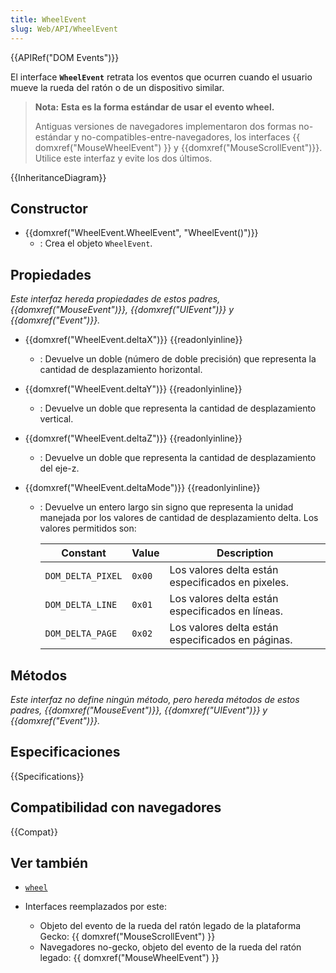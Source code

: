 ```yaml
---
title: WheelEvent
slug: Web/API/WheelEvent
---
```


{{APIRef("DOM Events")}}

El interface **`WheelEvent`** retrata los eventos que ocurren cuando el usuario mueve la rueda del ratón o de un dispositivo similar.

> **Nota:** **Esta es la forma estándar de usar el evento wheel.**
>
> Antiguas versiones de navegadores implementaron dos formas no-estándar y no-compatibles-entre-navegadores, los interfaces {{ domxref("MouseWheelEvent") }} y {{domxref("MouseScrollEvent")}}. Utilice este interfaz y evite los dos últimos.

{{InheritanceDiagram}}

## Constructor

- {{domxref("WheelEvent.WheelEvent", "WheelEvent()")}}
  - : Crea el objeto `WheelEvent`.

## Propiedades

_Este interfaz hereda propiedades de estos padres, {{domxref("MouseEvent")}}, {{domxref("UIEvent")}} y {{domxref("Event")}}._

- {{domxref("WheelEvent.deltaX")}} {{readonlyinline}}
  - : Devuelve un doble (número de doble precisión) que representa la cantidad de desplazamiento horizontal.
- {{domxref("WheelEvent.deltaY")}} {{readonlyinline}}
  - : Devuelve un doble que representa la cantidad de desplazamiento vertical.
- {{domxref("WheelEvent.deltaZ")}} {{readonlyinline}}
  - : Devuelve un doble que representa la cantidad de desplazamiento del eje-z.
- {{domxref("WheelEvent.deltaMode")}} {{readonlyinline}}

  - : Devuelve un entero largo sin signo que representa la unidad manejada por los valores de cantidad de desplazamiento delta. Los valores permitidos son:

    | Constant          | Value  | Description                                       |
    | ----------------- | ------ | ------------------------------------------------- |
    | `DOM_DELTA_PIXEL` | `0x00` | Los valores delta están especificados en pixeles. |
    | `DOM_DELTA_LINE`  | `0x01` | Los valores delta están especificados en líneas.  |
    | `DOM_DELTA_PAGE`  | `0x02` | Los valores delta están especificados en páginas. |

## Métodos

_Este interfaz no define ningún método, pero hereda métodos de estos padres, {{domxref("MouseEvent")}}, {{domxref("UIEvent")}} y {{domxref("Event")}}._

## Especificaciones

{{Specifications}}

## Compatibilidad con navegadores

{{Compat}}

## Ver también

- [`wheel`](/es/docs/Web/Reference/Events/wheel)
- Interfaces reemplazados por este:

  - Objeto del evento de la rueda del ratón legado de la plataforma Gecko: {{ domxref("MouseScrollEvent") }}
  - Navegadores no-gecko, objeto del evento de la rueda del ratón legado: {{ domxref("MouseWheelEvent") }}
